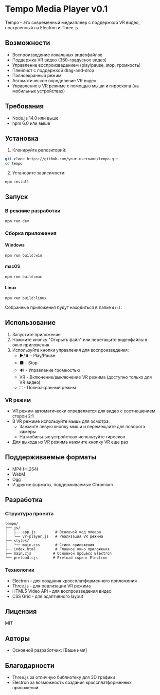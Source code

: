 # Tempo Media Player v0.1

Tempo - это современный медиаплеер с поддержкой VR видео, построенный на Electron и Three.js.

## Возможности

- Воспроизведение локальных видеофайлов
- Поддержка VR видео (360-градусное видео)
- Управление воспроизведением (play/pause, stop, громкость)
- Плейлист с поддержкой drag-and-drop
- Полноэкранный режим
- Автоматическое определение VR видео
- Управление в VR режиме с помощью мыши и гироскопа (на мобильных устройствах)

## Требования

- Node.js 14.0 или выше
- npm 6.0 или выше

## Установка

1. Клонируйте репозиторий:
```bash
git clone https://github.com/your-username/tempo.git
cd tempo
```

2. Установите зависимости:
```bash
npm install
```

## Запуск

### В режиме разработки

```bash
npm run dev
```

### Сборка приложения

#### Windows
```bash
npm run build:win
```

#### macOS
```bash
npm run build:mac
```

#### Linux
```bash
npm run build:linux
```

Собранные приложения будут находиться в папке `dist`.

## Использование

1. Запустите приложение
2. Нажмите кнопку "Открыть файл" или перетащите видеофайлы в окно приложения
3. Используйте кнопки управления для воспроизведения:
   - ▶️/⏸️ - Play/Pause
   - ⬛ - Stop
   - 🔊 - Управление громкостью
   - VR - Включение/выключение VR режима (доступно только для VR видео)
   - ⛶ - Полноэкранный режим

### VR режим

- VR режим автоматически определяется для видео с соотношением сторон 2:1
- В VR режиме используйте мышь для осмотра:
  - Зажмите левую кнопку мыши и перемещайте для поворота камеры
  - На мобильных устройствах используйте гироскоп
- Для выхода из VR режима нажмите кнопку VR еще раз

## Поддерживаемые форматы

- MP4 (H.264)
- WebM
- Ogg
- И другие форматы, поддерживаемые Chromium

## Разработка

### Структура проекта

```
tempo/
├── js/
│   ├── app.js         # Основной код плеера
│   └── vr-player.js   # Реализация VR режима
├── styles/
│   └── main.css       # Стили приложения
├── index.html         # Главное окно приложения
├── main.cjs          # Основной процесс Electron
└── preload.cjs       # Preload скрипт Electron
```

### Технологии

- Electron - для создания кроссплатформенного приложения
- Three.js - для реализации VR режима
- HTML5 Video API - для воспроизведения видео
- CSS Grid - для адаптивного layout

## Лицензия

MIT

## Авторы

- Основной разработчик: [Ваше имя]

## Благодарности

- Three.js за отличную библиотеку для 3D графики
- Electron за возможность создания кроссплатформенных приложений